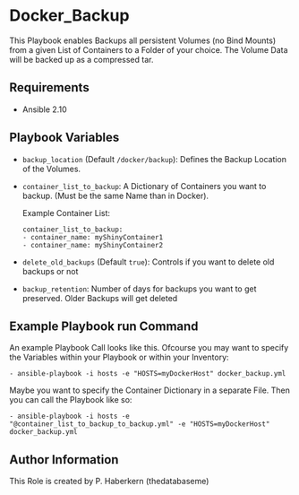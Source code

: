 Docker_Backup
=========

This Playbook enables Backups all persistent Volumes (no Bind Mounts) from a given List of Containers to a Folder of your choice. The Volume Data will be backed up as a compressed tar.

Requirements
------------

- Ansible 2.10

Playbook Variables
--------------

- `backup_location` (Default `/docker/backup`): Defines the Backup Location of the Volumes.
- `container_list_to_backup`: A Dictionary of Containers you want to backup. (Must be the same Name than in Docker). 

  Example Container List:

      container_list_to_backup:
      - container_name: myShinyContainer1
      - container_name: myShinyContainer2

- `delete_old_backups` (Default `true`): Controls if you want to delete old backups or not
- `backup_retention`: Number of days for backups you want to get preserved. Older Backups will get deleted

Example Playbook run Command
----------------

An example Playbook Call looks like this. Ofcourse you may want to specify the Variables within your Playbook or within your Inventory:

    - ansible-playbook -i hosts -e "HOSTS=myDockerHost" docker_backup.yml

Maybe you want to specify the Container Dictionary in a separate File. Then you can call the Playbook like so:

    - ansible-playbook -i hosts -e "@container_list_to_backup_to_backup.yml" -e "HOSTS=myDockerHost" docker_backup.yml

Author Information
------------------

This Role is created by P. Haberkern (thedatabaseme)
